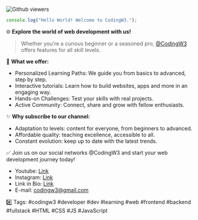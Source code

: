 ![Github viewers](https://komarev.com/ghpvc/?username=codingw3&color=3cb371&style=for-the-badge)

``` javascript
console.log("Hello World! Welcome to CodingW3.");
```

🌐 **Explore the world of web development with us!**
> Whether you're a curious beginner or a seasoned pro, [@CodingW3](https://youtube.com/@CodingW3) offers features for all skill levels.

🚀 **What we offer:**
- Personalized Learning Paths: We guide you from basics to advanced, step by step.
- Interactive tutorials: Learn how to build websites, apps and more in an engaging way.
- Hands-on Challenges: Test your skills with real projects.
- Active Community: Connect, share and grow with fellow enthusiasts.

✨ **Why subscribe to our channel:**
- Adaptation to levels: content for everyone, from beginners to advanced.
- Affordable quality: teaching excellence, accessible to all.
- Constant evolution: keep up to date with the latest trends.

✅ Join us on our social networks @CodingW3 and start your web development journey today!

- Youtube: [Link](https://youtube.com/@codingw3?sub_confirm=1)
- Instagram: [Link](https://instagram.com/codingw3)
- Link in Bio: [Link](https://linkin.bio/codingw3)
- E-mail: codingw3@gmail.com
<!-- - Facebook: [Link](https://facebook.com/codingw3) -->
<!-- - Twitter: [Link](https://twitter.com/codingw3) -->
<!-- - Pinterest: [Link](https://pinterest.com/codingw3) -->
<!-- - TikTok: [Link](https://tiktok.com/@codingw3) -->
<!-- - Linkedin: [Link](https://linkedin.com/company/codingw3) -->

#️⃣ Tags: #codingw3 #developer #dev #learning #web #frontend #backend #fullstack #HTML #CSS #JS #JavaScript
